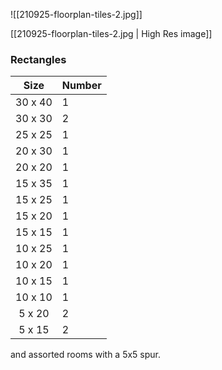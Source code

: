 ![[210925-floorplan-tiles-2.jpg]]

[[210925-floorplan-tiles-2.jpg | High Res image]]

### Rectangles

| Size | Number |
|:---:|:---|
| 30 x 40 | 1 |
| 30 x 30 | 2 |
| 25 x 25 | 1 |
| 20 x 30 | 1 |
| 20 x 20 | 1 |
| 15 x 35 | 1 |
| 15 x 25 | 1 |
| 15 x 20 | 1 |
| 15 x 15 | 1 |
| 10 x 25 | 1 |
| 10 x 20 | 1 |
| 10 x 15 | 1 |
| 10 x 10 | 1 |
| 5 x 20 | 2 |
| 5 x 15 | 2 |

and assorted rooms with a  5x5 spur.

